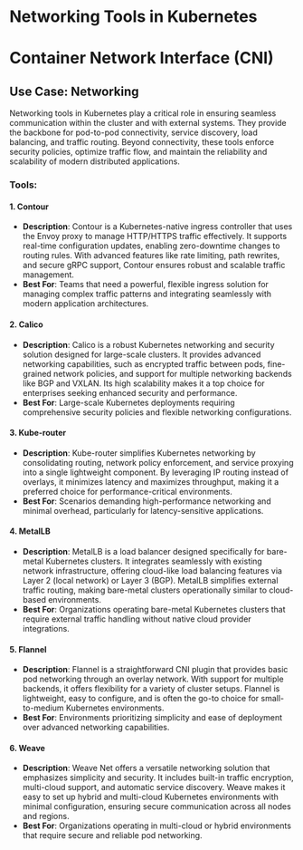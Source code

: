 # Networking Tools in Kubernetes

# Container Network Interface (CNI)

## Use Case: Networking

Networking tools in Kubernetes play a critical role in ensuring seamless communication within the cluster and with external systems. They provide the backbone for pod-to-pod connectivity, service discovery, load balancing, and traffic routing. Beyond connectivity, these tools enforce security policies, optimize traffic flow, and maintain the reliability and scalability of modern distributed applications.

### Tools:

#### 1. **Contour**

- **Description**: Contour is a Kubernetes-native ingress controller that uses the Envoy proxy to manage HTTP/HTTPS traffic effectively. It supports real-time configuration updates, enabling zero-downtime changes to routing rules. With advanced features like rate limiting, path rewrites, and secure gRPC support, Contour ensures robust and scalable traffic management.
- **Best For**: Teams that need a powerful, flexible ingress solution for managing complex traffic patterns and integrating seamlessly with modern application architectures.

#### 2. **Calico**

- **Description**: Calico is a robust Kubernetes networking and security solution designed for large-scale clusters. It provides advanced networking capabilities, such as encrypted traffic between pods, fine-grained network policies, and support for multiple networking backends like BGP and VXLAN. Its high scalability makes it a top choice for enterprises seeking enhanced security and performance.
- **Best For**: Large-scale Kubernetes deployments requiring comprehensive security policies and flexible networking configurations.

#### 3. **Kube-router**

- **Description**: Kube-router simplifies Kubernetes networking by consolidating routing, network policy enforcement, and service proxying into a single lightweight component. By leveraging IP routing instead of overlays, it minimizes latency and maximizes throughput, making it a preferred choice for performance-critical environments.
- **Best For**: Scenarios demanding high-performance networking and minimal overhead, particularly for latency-sensitive applications.

#### 4. **MetalLB**

- **Description**: MetalLB is a load balancer designed specifically for bare-metal Kubernetes clusters. It integrates seamlessly with existing network infrastructure, offering cloud-like load balancing features via Layer 2 (local network) or Layer 3 (BGP). MetalLB simplifies external traffic routing, making bare-metal clusters operationally similar to cloud-based environments.
- **Best For**: Organizations operating bare-metal Kubernetes clusters that require external traffic handling without native cloud provider integrations.

#### 5. **Flannel**

- **Description**: Flannel is a straightforward CNI plugin that provides basic pod networking through an overlay network. With support for multiple backends, it offers flexibility for a variety of cluster setups. Flannel is lightweight, easy to configure, and is often the go-to choice for small-to-medium Kubernetes environments.
- **Best For**: Environments prioritizing simplicity and ease of deployment over advanced networking capabilities.

#### 6. **Weave**

- **Description**: Weave Net offers a versatile networking solution that emphasizes simplicity and security. It includes built-in traffic encryption, multi-cloud support, and automatic service discovery. Weave makes it easy to set up hybrid and multi-cloud Kubernetes environments with minimal configuration, ensuring secure communication across all nodes and regions.
- **Best For**: Organizations operating in multi-cloud or hybrid environments that require secure and reliable pod networking.
